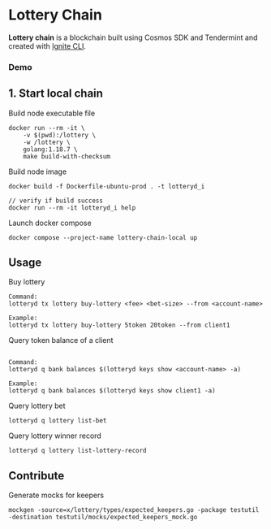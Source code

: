# Lottery Chain
**Lottery chain** is a blockchain built using Cosmos SDK and Tendermint and created with [Ignite CLI](https://ignite.com/cli).


### Demo
## 1. Start local chain
Build node executable file
```
docker run --rm -it \
    -v $(pwd):/lottery \
    -w /lottery \
    golang:1.18.7 \
    make build-with-checksum
```

Build node image
```
docker build -f Dockerfile-ubuntu-prod . -t lotteryd_i

// verify if build success
docker run --rm -it lotteryd_i help
```

Launch docker compose
```
docker compose --project-name lottery-chain-local up
```

## Usage

Buy lottery
```
Command:
lotteryd tx lottery buy-lottery <fee> <bet-size> --from <account-name>

Example:
lotteryd tx lottery buy-lottery 5token 20token --from client1
```

Query token balance of a client
```

Command:
lotteryd q bank balances $(lotteryd keys show <account-name> -a)

Example:
lotteryd q bank balances $(lotteryd keys show client1 -a)
```

Query lottery bet
```
lotteryd q lottery list-bet
```

Query lottery winner record
```
lotteryd q lottery list-lottery-record
```

## Contribute

Generate mocks for keepers
```
mockgen -source=x/lottery/types/expected_keepers.go -package testutil -destination testutil/mocks/expected_keepers_mock.go
```
